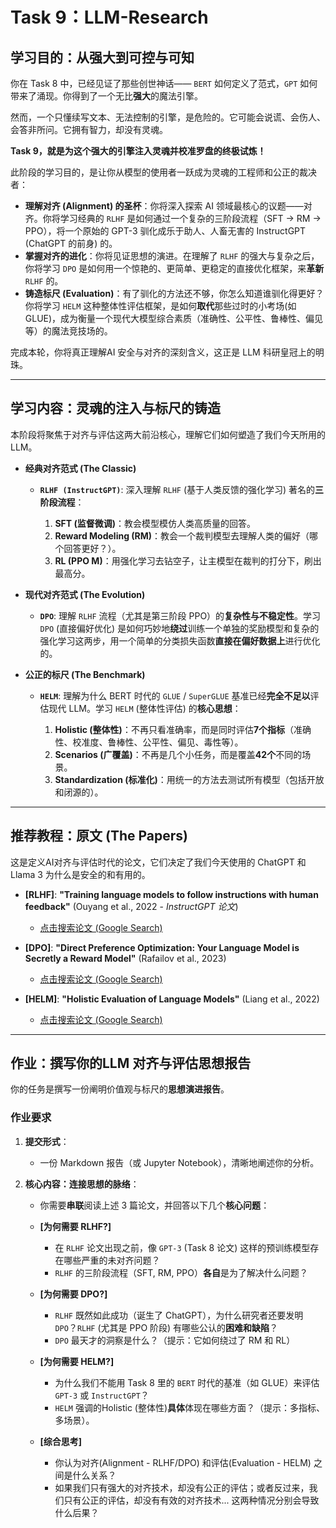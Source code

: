 # Task 9：LLM-Research

## **学习目的：从强大到可控与可知**

你在 Task 8 中，已经见证了那些创世神话—— `BERT` 如何定义了范式，`GPT` 如何带来了涌现。你得到了一个无比**强大**的魔法引擎。

然而，一个只懂续写文本、无法控制的引擎，是危险的。它可能会说谎、会伤人、会答非所问。它拥有智力，却没有灵魂。

**Task 9，就是为这个强大的引擎注入灵魂并校准罗盘的终极试炼！**

此阶段的学习目的，是让你从模型的使用者一跃成为灵魂的工程师和公正的裁决者：

* **理解对齐 (Alignment) 的圣杯**：你将深入探索 AI 领域最核心的议题——对齐。你将学习经典的 `RLHF` 是如何通过一个复杂的三阶段流程（SFT -> RM -> PPO），将一个原始的 GPT-3 驯化成乐于助人、人畜无害的 InstructGPT (ChatGPT 的前身) 的。
* **掌握对齐的进化**：你将见证思想的演进。在理解了 `RLHF` 的强大与复杂之后，你将学习 `DPO` 是如何用一个惊艳的、更简单、更稳定的直接优化框架，来**革新** `RLHF` 的。
* **铸造标尺 (Evaluation)**：有了驯化的方法还不够，你怎么知道谁驯化得更好？你将学习 `HELM` 这种整体性评估框架，是如何**取代**那些过时的小考场(如 GLUE)，成为衡量一个现代大模型综合素质（准确性、公平性、鲁棒性、偏见等）的魔法竞技场的。

完成本轮，你将真正理解AI 安全与对齐的深刻含义，这正是 LLM 科研皇冠上的明珠。

---

## 学习内容：灵魂的注入与标尺的铸造

本阶段将聚焦于对齐与评估这两大前沿核心，理解它们如何塑造了我们今天所用的 LLM。

* **经典对齐范式 (The Classic)**

  * **`RLHF (InstructGPT)`**: 深入理解 `RLHF` (基于人类反馈的强化学习) 著名的**三阶段流程**：

    1. **SFT (监督微调)**：教会模型模仿人类高质量的回答。
    2. **Reward Modeling (RM)**：教会一个裁判模型去理解人类的偏好（哪个回答更好？）。
    3. **RL (PPO M)**：用强化学习去钻空子，让主模型在裁判的打分下，刷出最高分。
* **现代对齐范式 (The Evolution)**

  * **`DPO`**: 理解 `RLHF` 流程（尤其是第三阶段 PPO）的**复杂性与不稳定性**。学习 `DPO` (直接偏好优化) 是如何巧妙地**绕过**训练一个单独的奖励模型和复杂的强化学习这两步，用一个简单的分类损失函数**直接在偏好数据上**进行优化的。
* **公正的标尺 (The Benchmark)**

  * **`HELM`**: 理解为什么 BERT 时代的 `GLUE` / `SuperGLUE` 基准已经**完全不足以**评估现代 LLM。学习 `HELM` (整体性评估) 的**核心思想**：

    1. **Holistic (整体性)**：不再只看准确率，而是同时评估**7个指标**（准确性、校准度、鲁棒性、公平性、偏见、毒性等）。
    2. **Scenarios (广覆盖)**：不再是几个小任务，而是覆盖**42个**不同的场景。
    3. **Standardization (标准化)**：用统一的方法去测试所有模型（包括开放和闭源的）。

---

## 推荐教程：原文 (The Papers)

这是定义AI对齐与评估时代的论文，它们决定了我们今天使用的 ChatGPT 和 Llama 3 为什么是安全的和有用的。

* **[RLHF]**: **"Training language models to follow instructions with human feedback"** (Ouyang et al., 2022 - *InstructGPT 论文*)

  * [点击搜索论文 (Google Search)](https://www.google.com/search?q=Training+language+models+to+follow+instructions+with+human+feedback+paper)
* **[DPO]**: **"Direct Preference Optimization: Your Language Model is Secretly a Reward Model"** (Rafailov et al., 2023)

  * [点击搜索论文 (Google Search)](https://www.google.com/search?q=Direct+Preference+Optimization:+Your+Language+Model+is+Secretly+a+Reward+Model+paper)
* **[HELM]**: **"Holistic Evaluation of Language Models"** (Liang et al., 2022)

  * [点击搜索论文 (Google Search)](https://www.google.com/search?q=HELM:+Holistic+Evaluation+of+Language+Models+paper)

---

## 作业：撰写你的LLM 对齐与评估思想报告

你的任务是撰写一份阐明价值观与标尺的**思想演进报告**。

### **作业要求**

1. **提交形式**：

   * 一份 Markdown 报告（或 Jupyter Notebook），清晰地阐述你的分析。
2. **核心内容：连接思想的脉络**：

   * 你需要**串联**阅读上述 3 篇论文，并回答以下几个**核心问题**：
   * **[为何需要 RLHF?]**

     * 在 `RLHF` 论文出现之前，像 `GPT-3` (Task 8 论文) 这样的预训练模型存在哪些严重的未对齐问题？
     * `RLHF` 的三阶段流程（SFT, RM, PPO）**各自**是为了解决什么问题？
   * **[为何需要 DPO?]**

     * `RLHF` 既然如此成功（诞生了 ChatGPT），为什么研究者还要发明 `DPO`？`RLHF` (尤其是 PPO 阶段) 有哪些公认的**困难和缺陷**？
     * `DPO` 最天才的洞察是什么？（提示：它如何绕过了 RM 和 RL）
   * **[为何需要 HELM?]**

     * 为什么我们不能用 Task 8 里的 `BERT` 时代的基准（如 GLUE）来评估 `GPT-3` 或 `InstructGPT`？
     * `HELM` 强调的Holistic (整体性)**具体**体现在哪些方面？（提示：多指标、多场景）。
   * **[综合思考]**

     * 你认为对齐(Alignment - RLHF/DPO) 和评估(Evaluation - HELM) 之间是什么关系？
     * 如果我们只有强大的对齐技术，却没有公正的评估；或者反过来，我们只有公正的评估，却没有有效的对齐技术... 这两种情况分别会导致什么后果？
